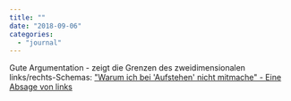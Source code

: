 ```yaml
---
title: ""
date: "2018-09-06"
categories: 
  - "journal"
---
```


Gute Argumentation - zeigt die Grenzen des zweidimensionalen links/rechts-Schemas: ["Warum ich bei 'Aufstehen' nicht mitmache" - Eine Absage von links](https://libmod.de/michael-bittner-warum-ich-bei-aufstehen-nicht-mitmache-eine-absage-von-links/)
